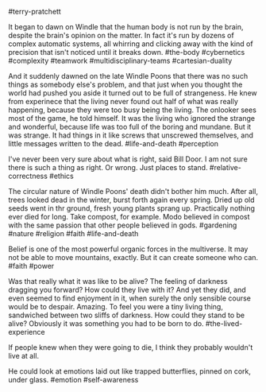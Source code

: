 #terry-pratchett 

It began to dawn on Windle that the human body is not run by the brain, despite the brain's opinion on the matter. In fact it's run by dozens of complex automatic systems, all whirring and clicking away with the kind of precision that isn't noticed until it breaks down. 
#the-body #cybernetics #complexity #teamwork #multidisciplinary-teams #cartesian-duality 

And it suddenly dawned on the late Windle Poons that there was no such things as somebody else's problem, and that just when you thought the world had pushed you aside it turned out to be full of strangeness. He knew from experinece that the living never found out half of what was really happening, because they were too busy being the living. The onlooker sees most of the game, he told himself. It was the living who ignored the strange and wonderful, because life was too full of the boring and mundane. But it was strange. It had things in it like screws that unscrewed themselves, and little messages written to the dead. #life-and-death #perception 

I've never been very sure about what is right, said Bill Door. I am not sure there is such a thing as right. Or wrong. Just places to stand. #relative-correctness #ethics 

The circular nature of Windle Poons' death didn't bother him much. After all, trees looked dead in the winter, burst forth again every spring. Dried up old seeds went in thr ground, fresh young plants sprang up. Practically nothing ever died for long. Take compost, for example. Modo believed in compost with the same passion that other people believed in gods. #gardening #nature #religion #faith #life-and-death 

Belief is one of the most powerful organic forces in the multiverse. It may not be able to move mountains, exactly. But it can create someone who can. #faith #power 

Was that really what it was like to be alive? The feeling of darkness dragging you forward? How could they live with it? And yet they did, and even seemed to find enjoyment in it, when surely the only sensible course would be to despair. Amazing. To feel you were a tiny living thing, sandwiched between two sliffs of darkness. How could they stand to be alive? Obviously it was something you had to be born to do. #the-lived-experience 

If people knew when they were going to die, I think they probably wouldn't live at all. 

He could look at emotions laid out like trapped butterflies, pinned on cork, under glass. #emotion #self-awareness